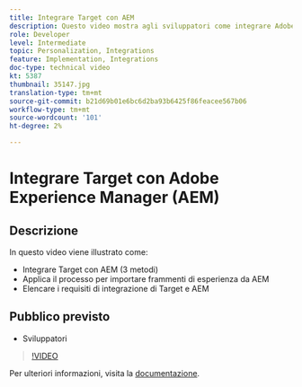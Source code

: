 ```yaml
---
title: Integrare Target con AEM
description: Questo video mostra agli sviluppatori come integrare Adobe Target con AEM (3 metodi). Gli sviluppatori impareranno come applicare il processo per importare frammenti di esperienza da AEM, nonché come conoscere i requisiti di integrazione di Target e AEM.
role: Developer
level: Intermediate
topic: Personalization, Integrations
feature: Implementation, Integrations
doc-type: technical video
kt: 5387
thumbnail: 35147.jpg
translation-type: tm+mt
source-git-commit: b21d69b01e6bc6d2ba93b6425f86feacee567b06
workflow-type: tm+mt
source-wordcount: '101'
ht-degree: 2%

---
```



# Integrare Target con Adobe Experience Manager (AEM)

## Descrizione

In questo video viene illustrato come:

* Integrare Target con AEM (3 metodi)
* Applica il processo per importare frammenti di esperienza da AEM
* Elencare i requisiti di integrazione di Target e AEM

## Pubblico previsto

* Sviluppatori

>[!VIDEO](https://video.tv.adobe.com/v/35147/?quality=12)

Per ulteriori informazioni, visita la [documentazione](https://docs.adobe.com/content/help/en/target/using/experiences/offers/aem-experience-fragments.html).
